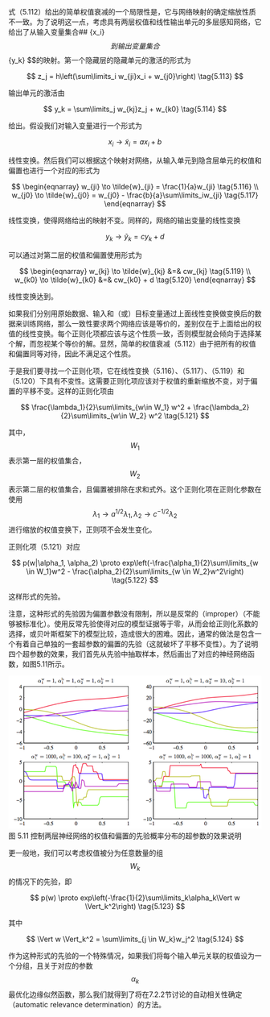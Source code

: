 式（5.112）给出的简单权值衰减的一个局限性是，它与网络映射的确定缩放性质不一致。为了说明这一点，考虑具有两层权值和线性输出单元的多层感知网络，它给出了从输入变量集合## \{x_i\} $$到输出变量集合$$ \{y_k\} $$的映射。第一个隐藏层的隐藏单元的激活的形式为

$$
z_j = h\left(\sum\limits_i w_{ji}x_i + w_{j0}\right) \tag{5.113}
$$

输出单元的激活由

$$
y_k = \sum\limits_j w_{kj}z_j + w_{k0} \tag{5.114}
$$

给出。假设我们对输入变量进行一个形式为

$$
x_i \to \tilde{x}_i = ax_i + b \tag{5.115}
$$

线性变换。然后我们可以根据这个映射对网络，从输入单元到隐含层单元的权值和偏置也进行一个对应的形式为

$$
\begin{eqnarray}
w_{ji} \to \tilde{w}_{ji} = \frac{1}{a}w_{ji} \tag{5.116} \\
w_{j0} \to \tilde{w}_{j0} = w_{j0} - \frac{b}{a}\sum\limits_iw_{ji} \tag{5.117}
\end{eqnarray}
$$

线性变换，使得网络给出的映射不变。同样的，网络的输出变量的线性变换

$$
y_k \to \tilde{y}_k = cy_k + d \tag{5.118}
$$

可以通过对第二层的权值和偏置使用形式为

$$
\begin{eqnarray}
w_{kj} \to \tilde{w}_{kj} &=& cw_{kj} \tag{5.119} \\
w_{k0} \to \tilde{w}_{k0} &=& cw_{k0} + d \tag{5.120}
\end{eqnarray}
$$

线性变换达到。    

如果我们分别用原始数据、输入和（或）目标变量通过上面线性变换做变换后的数据来训练网络，那么一致性要求两个网络应该是等价的，差别仅在于上面给出的权值的线性变换。每个正则化项都应该与这个性质一致，否则模型就会倾向于选择某个解，而忽视某个等价的解。显然，简单的权值衰减（5.112）由于把所有的权值和偏置同等对待，因此不满足这个性质。    

于是我们要寻找一个正则化项，它在线性变换（5.116）、（5.117）、（5.119）和（5.120）下具有不变性。这需要正则化项应该对于权值的重新缩放不变，对于偏置的平移不变。这样的正则化项由    

$$
\frac{\lambda_1}{2}\sum\limits_{w\in W_1} w^2 + \frac{\lambda_2}{2}\sum\limits_{w\in W_2} w^2 \tag{5.121}
$$

其中，$$ W_1 $$表示第一层的权值集合，$$ W_2 $$表示第二层的权值集合，且偏置被排除在求和式外。这个正则化项在正则化参数在使用$$ \lambda_1 \to a^{1/2}\lambda_1, \lambda_2 \to c^{-1/2}\lambda_2 $$进行缩放的权值变换下，正则项不会发生变化。    

正则化项（5.121）对应

$$
p(w|\alpha_1, \alpha_2) \proto exp\left(-\frac{\alpha_1}{2}\sum\limits_{w \in W_1}w^2 - \frac{\alpha_2}{2}\sum\limits_{w \in W_2}w^2\right) \tag{5.122}
$$

这样形式的先验。    

注意，这种形式的先验因为偏置参数没有限制，所以是反常的（improper）（不能够被标准化）。使用反常先验使得对应的模型证据等于零，从而会给正则化系数的选择，或贝叶斯框架下的模型比较，造成很大的困难。因此，通常的做法是包含一个有着自己单独的一套超参数的偏置的先验（这就破坏了平移不变性）。为了说明四个超参数的效果，我们首先从先验中抽取样本，然后画出了对应的神经网络函数，如图5.11所示。

![图 5-11](images/hyperparameter.png)      
图 5.11 控制两层神经网络的权值和偏置的先验概率分布的超参数的效果说明    

更一般地，我们可以考虑权值被分为任意数量的组$$ W_k $$的情况下的先验，即    

$$
p(w) \proto exp\left(-\frac{1}{2}\sum\limits_k\alpha_k\Vert w \Vert_k^2\right) \tag{5.123}
$$

其中

$$
\Vert w \Vert_k^2 = \sum\limits_{j \in W_k}w_j^2 \tag{5.124}
$$

作为这种形式的先验的一个特殊情况，如果我们将每个输入单元关联的权值设为一个分组，且关于对应的参数$$ \alpha_k $$最优化边缘似然函数，那么我们就得到了将在7.2.2节讨论的自动相关性确定（automatic relevance determination）的方法。    


